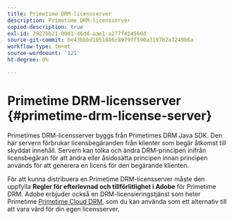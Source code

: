 ```yaml
---
title: Primetime DRM-licensserver
description: Primetime DRM-licensserver
copied-description: true
exl-id: 2927bb21-0001-46d4-aae1-a277f414560d
source-git-commit: be43bbbd1051886c8979ff590a3197b2a7249b6a
workflow-type: tm+mt
source-wordcount: '121'
ht-degree: 0%

---
```


# Primetime DRM-licensserver {#primetime-drm-license-server}

Primetimes DRM-licensserver byggs från Primetimes DRM Java SDK. Den här servern förbrukar licensbegäranden från klienter som begär åtkomst till skyddat innehåll. Servern kan tolka och ändra DRM-principen inifrån licensbegäran för att ändra eller åsidosätta principen innan principen används för att generera en licens för den begärande klienten.

För att kunna distribuera en Primetime DRM-licensserver måste den uppfylla **Regler för efterlevnad och tillförlitlighet i Adobe** för Primetime DRM. Adobe erbjuder också en DRM-licensieringstjänst som heter Primetime [Primetime Cloud DRM](../cloud-quick-start/whats-included.md), som du kan använda som ett alternativ till att vara värd för din egen licensserver.
